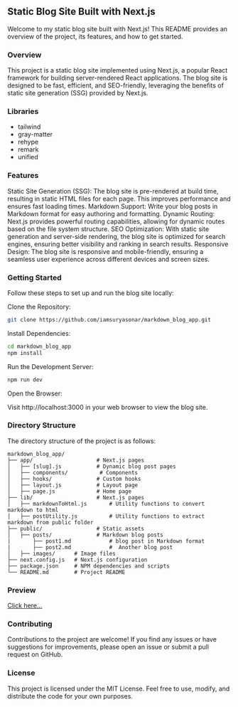 ## Static Blog Site Built with Next.js
Welcome to my static blog site built with Next.js! This README provides an overview of the project, its features, and how to get started.

### Overview
This project is a static blog site implemented using Next.js, a popular React framework for building server-rendered React applications. The blog site is designed to be fast, efficient, and SEO-friendly, leveraging the benefits of static site generation (SSG) provided by Next.js.

### Libraries
- tailwind
- gray-matter
- rehype
- remark 
- unified

### Features
Static Site Generation (SSG): The blog site is pre-rendered at build time, resulting in static HTML files for each page. This improves performance and ensures fast loading times.
Markdown Support: Write your blog posts in Markdown format for easy authoring and formatting.
Dynamic Routing: Next.js provides powerful routing capabilities, allowing for dynamic routes based on the file system structure.
SEO Optimization: With static site generation and server-side rendering, the blog site is optimized for search engines, ensuring better visibility and ranking in search results.
Responsive Design: The blog site is responsive and mobile-friendly, ensuring a seamless user experience across different devices and screen sizes.

### Getting Started
Follow these steps to set up and run the blog site locally:

Clone the Repository:
```bash
git clone https://github.com/iamsuryasonar/markdown_blog_app.git
```
Install Dependencies:

```bash
cd markdown_blog_app
npm install
```

Run the Development Server:

```bash
npm run dev
```
Open the Browser:

Visit http://localhost:3000 in your web browser to view the blog site.

### Directory Structure
The directory structure of the project is as follows:

```
markdown_blog_app/
├── app/                    # Next.js pages
│   ├── [slug].js           # Dynamic blog post pages
│   ├── components/          # Components
│   ├── hooks/              # Custom hooks
│   ├── layout.js           # Layout page
│   ├── page.js             # Home page
├── lib/                    # Next.js pages
│   ├── markdownToHtml.js       # Utility functions to convert markdown to html
│   ├── postUtility.js          # Utility functions to extract markdown from public folder
├── public/                 # Static assets
│   ├── posts/              # Markdown blog posts
|       ├── post1.md            # blog post in Markdown format
|       ├── post2.md            #  Another blog post
│   ├── images/      # Image files
├── next.config.js   # Next.js configuration
├── package.json     # NPM dependencies and scripts
└── README.md        # Project README
```
### Preview
[Click here...](https://websnippet.vercel.app/)

### Contributing
Contributions to the project are welcome! If you find any issues or have suggestions for improvements, please open an issue or submit a pull request on GitHub.

### License
This project is licensed under the MIT License. Feel free to use, modify, and distribute the code for your own purposes.

